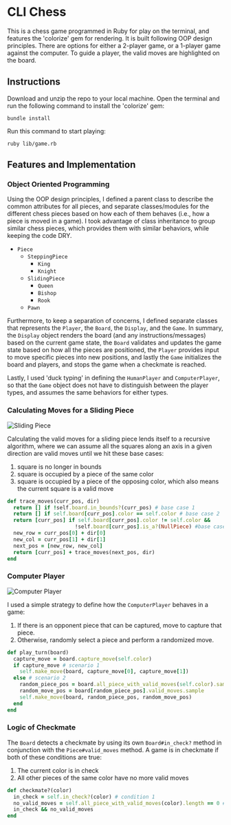 # CLI Chess

This is a chess game programmed in Ruby for play on the terminal, and features the 'colorize' gem for rendering. It is built following OOP design principles. There are options for either a 2-player game, or a 1-player game against the computer. To guide a player, the valid moves are highlighted on the board.

## Instructions
Download and unzip the repo to your local machine. Open the terminal and run the following command to install the 'colorize' gem:
```
bundle install
```
Run this command to start playing:
```
ruby lib/game.rb
```
## Features and Implementation


### Object Oriented Programming

Using the OOP design principles, I defined a parent class to describe the common attributes for all pieces, and separate classes/modules for the different chess pieces based on how each of them behaves (i.e., how a piece is moved in a game). I took advantage of class inheritance to group similar chess pieces, which provides them with similar behaviors, while keeping the code DRY.

- `Piece`
  - `SteppingPiece`
    - `King`
    - `Knight`
  - `SlidingPiece`
    - `Queen`
    - `Bishop`
    - `Rook`
  - `Pawn`

Furthermore, to keep a separation of concerns, I defined separate classes that represents the `Player`, the `Board`, the `Display`, and the `Game`. In summary, the `Display` object renders the board (and any instructions/messages) based on the current game state, the `Board` validates and updates the game state based on how all the pieces are positioned, the `Player` provides input to move specific pieces into new positions, and lastly the `Game` initializes the board and players, and stops the game when a checkmate is reached.

Lastly, I used 'duck typing' in defining the `HumanPlayer` and `ComputerPlayer`, so that the `Game` object does not have to distinguish between the player types, and assumes the same behaviors for either types.

### Calculating Moves for a Sliding Piece

![Sliding Piece](docs/sliding_piece.gif)

Calculating the valid moves for a sliding piece lends itself to a recursive algorithm, where we can assume all the squares along an axis in a given direction are valid moves until we hit these base cases:
1. square is no longer in bounds
2. square is occupied by a piece of the same color
3. square is occupied by a piece of the opposing color, which also means the current square is a valid move

```ruby
def trace_moves(curr_pos, dir)
  return [] if !self.board.in_bounds?(curr_pos) # base case 1
  return [] if self.board[curr_pos].color == self.color # base case 2
  return [curr_pos] if self.board[curr_pos].color != self.color &&
                      !self.board[curr_pos].is_a?(NullPiece) #base case 3
  new_row = curr_pos[0] + dir[0]
  new_col = curr_pos[1] + dir[1]
  next_pos = [new_row, new_col]
  return [curr_pos] + trace_moves(next_pos, dir)
end
```

### Computer Player

![Computer Player](docs/comp_player.gif)

I used a simple strategy to define how the `ComputerPlayer` behaves in a game:
1. If there is an opponent piece that can be captured, move to capture that piece.
2. Otherwise, randomly select a piece and perform a randomized move.

```ruby
def play_turn(board)
  capture_move = board.capture_move(self.color)
  if capture_move # scenario 1
    self.make_move(board, capture_move[0], capture_move[1])
  else # scenario 2
    random_piece_pos = board.all_piece_with_valid_moves(self.color).sample
    random_move_pos = board[random_piece_pos].valid_moves.sample
    self.make_move(board, random_piece_pos, random_move_pos)
  end
end
```

### Logic of Checkmate

The `Board` detects a checkmate by using its own `Board#in_check?` method in conjunction with the `Piece#valid_moves` method. A game is in checkmate if both of these conditions are true:

1. The current color is in check
2. All other pieces of the same color have no more valid moves

```ruby
def checkmate?(color)
  in_check = self.in_check?(color) # condition 1
  no_valid_moves = self.all_piece_with_valid_moves(color).length == 0 # condition 2
  in_check && no_valid_moves
end
```
